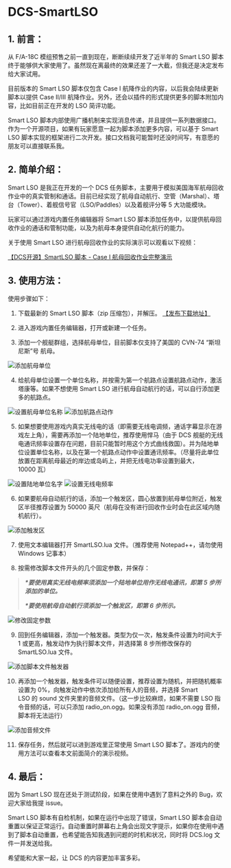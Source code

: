 # DCS-SmartLSO

## 1. 前言：

从 F/A-18C 模组预售之前一直到现在，断断续续开发了近半年的 Smart LSO 脚本终于能够供大家使用了。虽然现在离最终的效果还差了一大截，但我还是决定发布给大家试用。

目前版本的 Smart LSO 脚本仅包含 Case I 航降作业的内容，以后我会陆续更新脚本以提供 Case II/III 航降作业。另外，还会以插件的形式提供更多的脚本附加内容，比如目前正在开发的 LSO 简评功能。

Smart LSO 脚本内部使用广播机制来实现消息传递，并且提供一系列数据接口。作为一个开源项目，如果有玩家愿意一起为脚本添加更多内容，可以基于 Smart LSO 脚本实现的框架进行二次开发。接口文档我可能暂时还没时间写，有意愿的朋友可以直接联系我。

## 2. 简单介绍：

Smart LSO 是我正在开发的一个 DCS 任务脚本，主要用于模拟美国海军航母回收作业中的真实管制和通话。目前已经实现了航母自动航行、空管（Marshal）、塔台（Tower）、着舰信号官（LSO/Paddles）以及着舰评分等 5 大功能模块。

玩家可以通过游戏内置任务编辑器将 Smart LSO 脚本添加任务中，以提供航母回收作业的通话和管制功能，以及为航母本身提供自动化航行的能力。

关于使用 Smart LSO 进行航母回收作业的实际演示可以观看以下视频：

[【DCS开源】SmartLSO 脚本 - Case I 航母回收作业完整演示](https://www.bilibili.com/video/av28686574)

## 3. 使用方法：

使用步骤如下：

1. 下载最新的 Smart LSO 脚本（zip 压缩包），并解压。 [【发布下载地址】](https://github.com/Dennic/DCS-SmartLSO/releases)

2. 进入游戏内置任务编辑器，打开或新建一个任务。

3. 添加一个舰艇群组，选择航母单位，目前脚本仅支持了美国的 CVN-74 “斯坦尼斯”号 航母。

![添加航母单位](https://i0.hdslb.com/bfs/article/6cf6c79e2d351df717db20108b0eed6cab148df4.png@1320w_742h.webp)

4. 给航母单位设置一个单位名称，并按需为第一个航路点设置航路点动作，激活塔康等。如果不想使用 Smart LSO 进行航母自动航行的话，可以自行添加更多的航路点。

![设置航母单位名称](https://i0.hdslb.com/bfs/article/143dbd2082cbbd33f9e41b4229c4d85bb258f193.png@1320w_850h.webp)
![添加航路点动作](https://i0.hdslb.com/bfs/article/93e75ec9bd7522b0cd7dacc8720d158358d627d7.png@1274w_1178h.webp)

5. 如果想要使用游戏内真实无线电的话（即需要无线电调频，通话字幕显示在游戏左上角），需要再添加一个陆地单位，推荐使用悍马（由于 DCS 舰艇的无线电通讯频率设置存在问题，目前只能暂时用这个方式曲线救国）。并为陆地单位设置单位名称，以及在第一个航路点动作中设置通讯频率。（尽量将此单位放置在距离航母最近的岸边或岛屿上，并把无线电功率设置到最大，10000 瓦）

![设置陆地单位名字](https://i0.hdslb.com/bfs/article/4f62f2899eaa99f13895e1e8c0d608f25a283d7f.png@1260w_722h.webp)
![设置无线电频率](https://i0.hdslb.com/bfs/article/d0a3e1622e15ddd2aaa4f9f7d27d08d67d0cb4ec.png@1320w_588h.webp)

6. 如果要航母自动航行的话，添加一个触发区，圆心放置到航母单位附近，触发区半径推荐设置为 50000 英尺（航母在没有进行回收作业时会在此区域内随机航行）。

![添加触发区](https://i0.hdslb.com/bfs/article/78a04641ee5451d1c8cabc1b9dd555fd7909db2d.png@1320w_742h.webp)

7. 使用文本编辑器打开 SmartLSO.lua 文件。（推荐使用 Notepad++，请勿使用 Windows 记事本）

8. 按需修改脚本文件开头的几个固定参数，并保存：

> ***\*要使用真实无线电频率须添加一个陆地单位用作无线电通讯，即第 5 步所添加的单位。***
> 
> ***\*要使用航母自动航行须添加一个触发区，即第 6 步所示。***

![修改固定参数](https://i0.hdslb.com/bfs/article/2cd61d0a7ab516f1e9025e08e94d1311c5827c3a.png@904w_586h.webp)

9. 回到任务编辑器，添加一个触发器。类型为仅一次，触发条件设置为时间大于 1 或更高，触发动作为执行脚本文件，并选择第 8 步所修改保存的 SmartLSO.lua 文件。

![添加脚本文件触发器](https://i0.hdslb.com/bfs/article/a38f2415b8f7576e5b7310f92932032fc7909ade.png@1320w_644h.webp)

10. 再添加一个触发器，触发条件可以随便设置，推荐设置为随机，并把随机概率设置为 0%，向触发动作中依次添加给所有人的音频，并选择 Smart LSO 的 sound 文件夹里的音频文件。（这一步比较麻烦，如果不需要 LSO 指令音频的话，可以只添加 radio_on.ogg。如果没有添加 radio_on.ogg 音频，脚本将无法运行）

![添加音频文件](https://i0.hdslb.com/bfs/article/56692d8a240b237f7f0c681b285a194fac1fad28.png@1320w_682h.webp)

11. 保存任务，然后就可以进到游戏里正常使用 Smart LSO 脚本了。游戏内的使用方法可以查看本文前面简介的演示视频。

## 4. 最后：
因为 Smart LSO 现在还处于测试阶段，如果在使用中遇到了意料之外的 Bug，欢迎大家给我提 issue。

Smart LSO 脚本有自检机制，如果在运行中出现了错误，Smart LSO 脚本会自动重置以保证正常运行。自动重置时屏幕右上角会出现文字提示，如果你在使用中遇到了脚本自动重置，也希望能告知我遇到问题的时机和状况，同时将 DCS.log 文件一并发送给我。

希望能和大家一起，让 DCS 的内容更加丰富多彩。

